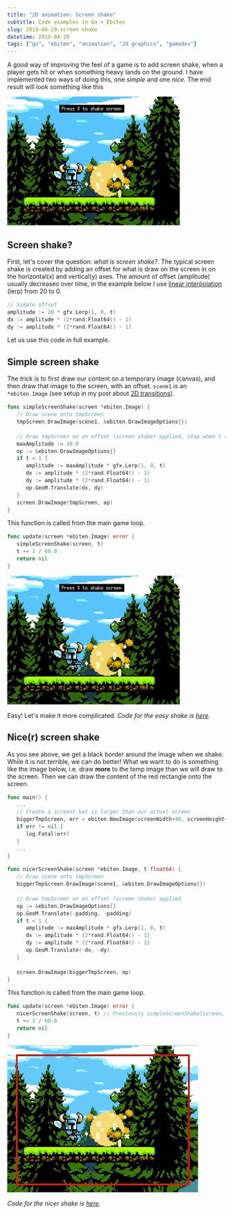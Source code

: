 ```yaml
---
title: "2D animation: Screen shake"
subtitle: Code examples in Go + Ebiten
slug: 2019-04-29-screen-shake
datetime: 2019-04-29
tags: ["go", "ebiten", "animation", "2d graphics", "gamedev"]
---
```


A good way of improving the feel of a game is to add screen shake, when a player gets hit or when something heavy lands on the ground. I have implemented two ways of doing this, one _simple_ and one _nice_. The end result will look something like this

![End result](/img/screenshake/shake.gif)

<!--more-->

## Screen shake?

First, let's cover the question: _what is screen shake?_. The typical screen shake is created by adding an offset for what is draw on the screen in on the horizontal(x) and vertical(y) axes. The amount of offset (amplitude) usually decreases over time, in the example below I use [linear interpolation](https://en.wikipedia.org/wiki/Linear_interpolation) (lerp) from 20 to 0.

```go
// Simple offset
amplitude := 20 * gfx.Lerp(1, 0, t)
dx := amplitude * (2*rand.Float64() - 1)
dy := amplitude * (2*rand.Float64() - 1)
```

Let us use this code in full example.

## Simple screen shake

The trick is to first draw our content on a temporary image (canvas), and then draw that image to the screen, with an offset. `scene1` is an `*ebiten.Image` (see setup in my post about [2D transitions](/post/2019-04-28-2d-transitions/#setup)).

```go
func simpleScreenShake(screen *ebiten.Image) {
   // Draw scene onto tmpScreen
   tmpScreen.DrawImage(scene1, &ebiten.DrawImageOptions{})

   // Draw tmpScreen on an offset (screen shake) applied, stop when t > 0
   maxAmplitude := 10.0
   op := &ebiten.DrawImageOptions{}
   if t < 1 {
      amplitude := maxAmplitude * gfx.Lerp(1, 0, t)
      dx := amplitude * (2*rand.Float64() - 1)
      dy := amplitude * (2*rand.Float64() - 1)
      op.GeoM.Translate(dx, dy)
   }
   screen.DrawImage(tmpScreen, op)
}
```

This function is called from the main game loop.

```go
func update(screen *ebiten.Image) error {
   simpleScreenShake(screen, t)
   t += 1 / 60.0
   return nil
}
```

![End result](/img/screenshake/shake.gif)

Easy! Let's make it more complicated.
_Code for the easy shake is [here](https://github.com/magnuswahlstrand/animex/blob/basic-shake/screenshake/main.go)_.

## Nice\(r) screen shake

As you see above, we get a black border around the image when we shake. While it is not terrible, we can do better! What we want to do is something like the image below, i.e. draw **more** to the temp image than we will draw to the screen. Then we can draw the content of the red rectangle onto the screen.

```go
func main() {
   ...
   // Create a screent hat is larger than our actual screen
   biggerTmpScreen, err = ebiten.NewImage(screenWidth+40, screenHeight+40, ebiten.FilterDefault)
   if err != nil {
      log.Fatal(err)
   }
   ...
}
```

```go
func nicerScreenShake(screen *ebiten.Image, t float64) {
   // Draw scene onto tmpScreen
   biggerTmpScreen.DrawImage(scene1, &ebiten.DrawImageOptions{})

   // Draw tmpScreen on an offset (screen shake) applied
   op := &ebiten.DrawImageOptions{}
   op.GeoM.Translate(-padding, -padding)
   if t < 1 {
      amplitude := maxAmplitude * gfx.Lerp(1, 0, t)
      dx := amplitude * (2*rand.Float64() - 1)
      dy := amplitude * (2*rand.Float64() - 1)
      op.GeoM.Translate(-dx, -dy)
   }

   screen.DrawImage(biggerTmpScreen, op)
}
```

This function is called from the main game loop.

```go
func update(screen *ebiten.Image) error {
   nicerScreenShake(screen, t) // Previously simpleScreenShake(screen, t)
   t += 1 / 60.0
   return nil
}
```

![End result](/img/screenshake/shake-rectangle.gif)

_Code for the nicer shake is [here](https://github.com/magnuswahlstrand/animex/blob/nicer-shake/screenshake/main.go)_.
